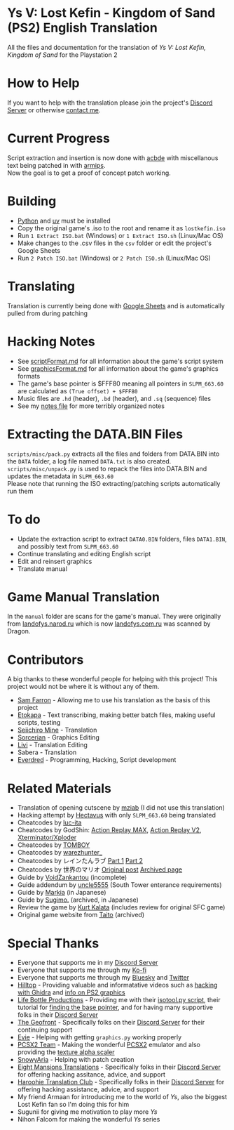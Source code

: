 # Ys V: Lost Kefin - Kingdom of Sand (PS2) English Translation
All the files and documentation for the translation of *Ys V: Lost Kefin, Kingdom of Sand* for the Playstation 2

# How to Help 
If you want to help with the translation please join the project's [Discord Server](https://discord.gg/TNWGBGpZGN) or otherwise [contact me](https://kaisaan.github.io/pages/contact).

# Current Progress  
Script extraction and insertion is now done with [acbde](https://www.romhacking.net/utilities/1392/) with miscellanous text being patched in with [armips](https://github.com/Kingcom/armips).  
Now the goal is to get a proof of concept patch working.

# Building
- [Python](https://www.python.org/) and [uv](https://docs.astral.sh/uv/) must be installed
- Copy the original game's .iso to the root and rename it as `lostkefin.iso`
- Run `1 Extract ISO.bat` (Windows) or `1 Extract ISO.sh` (Linux/Mac OS)
- Make changes to the .csv files in the `csv` folder or edit the project's Google Sheets
- Run `2 Patch ISO.bat` (Windows) or `2 Patch ISO.sh` (Linux/Mac OS)

# Translating
Translation is currently being done with [Google Sheets](https://docs.google.com/spreadsheets/d/1kcEely3uIDJAifqj9kn16Bky8mBBoed03CgAwd4B0W8/edit?usp=sharing) and is automatically pulled from during patching

# Hacking Notes
- See [scriptFormat.md](https://github.com/Kaisaan/lostkefin/blob/main/scriptFormat.md) for all information about the game's script system
- See [graphicsFormat.md](https://github.com/Kaisaan/lostkefin/blob/main/graphicsFormat.md) for all information about the game's graphics formats
- The game's base pointer is $FFF80 meaning all pointers in `SLPM_663.60` are calculated as `(True offset) + $FFF80`
- Music files are `.hd` (header), `.bd` (header), and `.sq` (sequence) files
- See my [notes file](https://github.com/Kaisaan/lostkefin/blob/main/notes.txt) for more terribly organized notes

# Extracting the DATA.BIN Files
`scripts/misc/pack.py` extracts all the files and folders from DATA.BIN into the `DATA` folder, a log file named `DATA.txt` is also created. `scripts/misc/unpack.py` is used to repack the files into DATA.BIN and updates the metadata in `SLPM_663.60`  
Please note that running the ISO extracting/patching scripts automatically run them

# To do
- Update the extraction script to extract `DATA0.BIN` folders, files `DATA1.BIN`, and possibly text from `SLPM_663.60`
- Continue translating and editing English script
- Edit and reinsert graphics
- Translate manual

# Game Manual Translation
In the `manual` folder are scans for the game's manual. They were originally from [landofys.narod.ru](https://landofys.narod.ru/) which is now [landofys.com.ru](http://landofys.com.ru/) was scanned by Dragon.

# Contributors
A big thanks to these wonderful people for helping with this project! This project would not be where it is without any of them.  
- [Sam Farron](https://www.youtube.com/@samfarron) - Allowing me to use his translation as the basis of this project
- [Etokapa](https://github.com/Etokapa/) - Text transcribing, making better batch files, making useful scripts, testing
- [Seiichiro Mine](https://github.com/SeiichiroMine) - Translation
- [Sorcerian](https://bsky.app/profile/sorcerian.bsky.social) - Graphics Editing
- [Livi](https://bsky.app/profile/anonymusaxolotl.bsky.social) - Translation Editing
- Sabera - Translation
- [Everdred](https://github.com/cschmidt0121) - Programming, Hacking, Script development

# Related Materials
- Translation of opening cutscene by [mziab](https://www.romhacking.net/forum/index.php?topic=28379.0) (I did not use this translation)
- Hacking attempt by [Hectavus](https://zenhax.com/viewtopic.php@t=15249.html) with only `SLPM_663.60` being translated
- Cheatcodes by [luc-ita](https://gamehacking.org/game/100384)
- Cheatcodes by GodShin: [Action Replay MAX](https://www.european-codebase.de/daten.php?system=ps2&act=detail1&id=8253), [Action Replay V2](https://www.european-codebase.de/daten.php?system=ps2&act=detail1&id=8252), [Xterminator/Xploder](https://www.european-codebase.de/daten.php?system=ps2&act=detail1&id=8251)
- Cheatcodes by [TOMBOY](https://blog.goo.ne.jp/touffu/e/c484169262662f0dd6632c97c6c695c7)
- Cheatcodes by [warezhunter_](https://psx-core.ru/forum/2-51-45)
- Cheatcodes by レインたんラブ [Part 1](https://jp.wazap.com/cheat/%E3%82%B3%E3%83%BC%E3%83%89/521993/) [Part 2](https://jp.wazap.com/cheat/%E3%82%B3%E3%83%BC%E3%83%89%EF%BC%92/522889/)
- Cheatcodes by 世界のマリオ [Original post](https://jp.wazap.com/cheat/%E5%85%A8%E3%82%A8%E3%83%AC%E3%83%A1%E3%83%B3%E3%83%88%EF%BC%99%EF%BC%99%EF%BC%99%EF%BC%99/434220/) [Archived page](https://web.archive.org/web/20150104205942/http://www17.ocn.ne.jp:80/~altcodex/ys5.htm)
- Guide by [VoidZankantou](https://gamefaqs.gamespot.com/ps2/921272-ys-v-lost-kefin-kingdom-of-sand/faqs/44007) (incomplete)
- Guide addendum by [uncle5555](https://gamefaqs.gamespot.com/ps2/921272-ys-v-lost-kefin-kingdom-of-sand/answers/71872-help-with-getting-into-the-south-tower) (South Tower enterance requirements)
- Guide by [Markia](http://maturikasann.web.fc2.com/ys/5_ps2.html) (in Japanese)
- Guide by [Sugimo.](https://web.archive.org/web/20090922030050/http://homepage1.nifty.com:80/sugimo/falcom/ys/ys5guide2.htm) (archived, in Japanese)
- Review the game by [Kurt Kalata](http://www.hardcoregaming101.net/ys-v-ushinawareta-suna-no-miyako-kefin/) (includes review for original SFC game)
- Original game website from [Taito](https://web.archive.org/web/20070804063125/http://www.taito.co.jp/d3/cp/ys/ys5/) (archived)

# Special Thanks
- Everyone that supports me in my [Discord Server](https://discord.gg/TNWGBGpZGN)
- Everyone that supports me through my [Ko-fi](https://ko-fi.com/kaisaan)
- Everyone that supports me through my [Bluesky](https://bsky.app/profile/kaisaan.bsky.social) and [Twitter](https://twitter.com/KaisaanSiddiqui)
- [Hilltop](https://x.com/HilltopWorks) - Providing valuable and informatative videos such as [hacking with Ghidra](https://youtu.be/qCEZC3cPc1s) and [info on PS2 graphics](https://youtu.be/lePKUCYakqM)
- [Life Bottle Productions](https://www.lifebottle.org/#/) - Providing me with their [isotool.py script](https://github.com/lifebottle/PythonLib/blob/main/isotool.py), their tutorial for [finding the base pointer](https://youtu.be/q5aEj-aSw50), and for having many supportive folks in their [Discord Server](https://discord.gg/rhQBXHKF3J)
- [The Geofront](https://geofront.esterior.net/) - Specifically folks on their [Discord Server](https://discord.gg/sXx2Ck6Cxn) for their continuing support
- [Evie](https://github.com/Epicpkmn11) - Helping with getting `graphics.py` working properly
- [PCSX2 Team](https://discord.com/invite/TCz3t9k) - Making the wonderful [PCSX2](https://pcsx2.net/) emulator and also providing the [texture alpha scaler](https://github.com/PCSX2/pcsx2/blob/master/tools/texture_dump_alpha_scaler.py)
- [SnowyAria](https://bsky.app/profile/snowyaria.bsky.social) - Helping with patch creation
- [Eight Mansions Translations](https://github.com/Eight-Mansions) - Specifically folks in their [Discord Server](https://discord.gg/bewGNtm) for offering hacking assitance, advice, and support
- [Haroohie Translation Club](https://haroohie.club/) - Specifically folks in their [Discord Server](https://discord.gg/nesRSbpeFM) for offering hacking assistance, advice, and support
- My friend Armaan for introducing me to the world of *Ys*, also the biggest Lost Kefin fan so I'm doing this for him
- Sugunii for giving me motivation to play more *Ys*
- Nihon Falcom for making the wonderful *Ys* series
